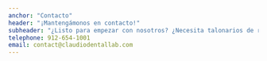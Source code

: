 ```yaml
---
anchor: "Contacto"
header: "¡Mantengámonos en contacto!"
subheader: "¿Listo para empezar con nosotros? ¿Necesita talonarios de recetas o etiquetas de envío? ¡Llámanos o envíanos un correo electrónico y nos comunicaremos contigo lo antes posible!"
telephone: 912-654-1001
email: contact@claudiodentallab.com
---
```

